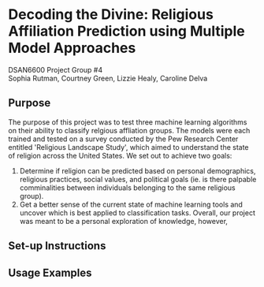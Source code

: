 # Decoding the Divine: Religious Affiliation Prediction using Multiple Model Approaches
DSAN6600 Project Group #4\
Sophia Rutman, Courtney Green, Lizzie Healy, Caroline Delva

## Purpose
The purpose of this project was to test three machine learning algorithms on their ability to classify relgious affliation groups. The models were each trained and tested on a survey conducted by the Pew Research Center entitled 'Religious Landscape Study', which aimed to understand the state of religion across the United States. We set out to achieve two goals: 
  1. Determine if religion can be predicted based on personal demographics, religious practices, social values, and political goals (ie. is there palpable comminalities between individuals belonging to the same religious group).
  2. Get a better sense of the current state of machine learning tools and uncover which is best applied to classification tasks.
Overall, our project was meant to be a personal exploration of knowledge, however, 

## Set-up Instructions

## Usage Examples
